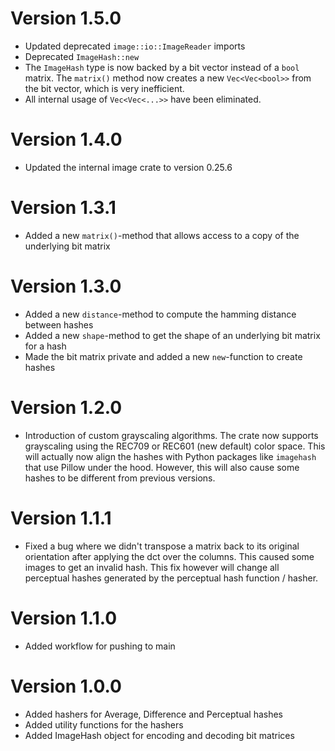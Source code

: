 # Version 1.5.0

- Updated deprecated `image::io::ImageReader` imports
- Deprecated `ImageHash::new`
- The `ImageHash` type is now backed by a bit vector instead of a `bool` matrix. The `matrix()` method now creates a new `Vec<Vec<bool>>` from the bit vector, which is very inefficient.
- All internal usage of `Vec<Vec<...>>` have been eliminated.

# Version 1.4.0

- Updated the internal image crate to version 0.25.6

# Version 1.3.1

- Added a new `matrix()`-method that allows access to a copy of the underlying bit matrix

# Version 1.3.0

- Added a new `distance`-method to compute the hamming distance between hashes
- Added a new `shape`-method to get the shape of an underlying bit matrix for a hash
- Made the bit matrix private and added a new `new`-function to create hashes

# Version 1.2.0

- Introduction of custom grayscaling algorithms. The crate now supports grayscaling using the REC709 or REC601 (new default) color space. This will actually now align the hashes with Python packages like `imagehash` that use Pillow under the hood. However, this will also cause some hashes to be different from previous versions.

# Version 1.1.1

- Fixed a bug where we didn't transpose a matrix back to its original orientation after applying the dct over the columns. This caused some images to get an invalid hash. This fix however will change all perceptual hashes generated by the perceptual hash function / hasher.

# Version 1.1.0

- Added workflow for pushing to main

# Version 1.0.0

- Added hashers for Average, Difference and Perceptual hashes
- Added utility functions for the hashers
- Added ImageHash object for encoding and decoding bit matrices
